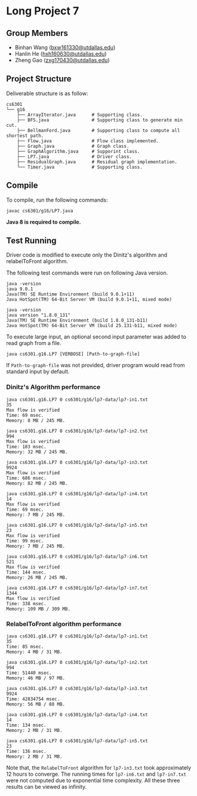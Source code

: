 Long Project 7
==============

Group Members
-------------

- Binhan Wang (bxw161330@utdallas.edu)
- Hanlin He (hxh160630@utdallas.edu)
- Zheng Gao (zxg170430@utdallas.edu)

Project Structure
-----------------

Deliverable structure is as follow:

    cs6301
    └── g16
        ├── ArrayIterator.java      # Supporting class.
        ├── BFS.java                # Supporting class to generate min cut.
        ├── BellmanFord.java        # Supporting class to compute all shortest path.
        ├── Flow.java               # Flow class implemented.
        ├── Graph.java              # Graph class.
        ├── GraphAlgorithm.java     # Supporint class.
        ├── LP7.java                # Driver class.
        ├── ResidualGraph.java      # Residual graph implementation.
        └── Timer.java              # Supporting class.

Compile
-------

To compile, run the following commands:

    javac cs6301/g16/LP7.java

__Java 8 is required to compile.__

Test Running
------------

Driver code is modified to execute only the Dinitz's algorithm and
relabelToFront algorithm.

The following test commands were run on following Java version.

    java -version
    java 9.0.1
    Java(TM) SE Runtime Environment (build 9.0.1+11)
    Java HotSpot(TM) 64-Bit Server VM (build 9.0.1+11, mixed mode)

    java -version
    java version "1.8.0_131"
    Java(TM) SE Runtime Environment (build 1.8.0_131-b11)
    Java HotSpot(TM) 64-Bit Server VM (build 25.131-b11, mixed mode)

To execute large input, an optional second input parameter was added to read graph from a file.

    java cs6301.g16.LP7 [VERBOSE] [Path-to-graph-file]

If `Path-to-graph-file` was not provided, driver program would read from standard input by default.

### Dinitz's Algorithm performance

    java cs6301.g16.LP7 0 cs6301/g16/lp7-data/lp7-in1.txt
    35
    Max flow is verified
    Time: 69 msec.
    Memory: 8 MB / 245 MB.

    java cs6301.g16.LP7 0 cs6301/g16/lp7-data/lp7-in2.txt
    994
    Max flow is verified
    Time: 183 msec.
    Memory: 32 MB / 245 MB.

    java cs6301.g16.LP7 0 cs6301/g16/lp7-data/lp7-in3.txt
    9924
    Max flow is verified
    Time: 686 msec.
    Memory: 82 MB / 245 MB.

    java cs6301.g16.LP7 0 cs6301/g16/lp7-data/lp7-in4.txt
    14
    Max flow is verified
    Time: 69 msec.
    Memory: 7 MB / 245 MB.

    java cs6301.g16.LP7 0 cs6301/g16/lp7-data/lp7-in5.txt
    23
    Max flow is verified
    Time: 99 msec.
    Memory: 7 MB / 245 MB.

    java cs6301.g16.LP7 0 cs6301/g16/lp7-data/lp7-in6.txt
    521
    Max flow is verified
    Time: 144 msec.
    Memory: 26 MB / 245 MB.

    java cs6301.g16.LP7 0 cs6301/g16/lp7-data/lp7-in7.txt
    1344
    Max flow is verified
    Time: 338 msec.
    Memory: 109 MB / 309 MB.

### RelabelToFront algorithm performance

    java cs6301.g16.LP7 0 cs6301/g16/lp7-data/lp7-in1.txt
    35
    Time: 85 msec.
    Memory: 4 MB / 31 MB.

    java cs6301.g16.LP7 0 cs6301/g16/lp7-data/lp7-in2.txt
    994
    Time: 51440 msec.
    Memory: 46 MB / 97 MB.
    
    java cs6301.g16.LP7 0 cs6301/g16/lp7-data/lp7-in3.txt
    9924
    Time: 42834754 msec.
    Memory: 56 MB / 80 MB.

    java cs6301.g16.LP7 0 cs6301/g16/lp7-data/lp7-in4.txt
    14
    Time: 134 msec.
    Memory: 2 MB / 31 MB.

    java cs6301.g16.LP7 0 cs6301/g16/lp7-data/lp7-in5.txt
    23
    Time: 136 msec.
    Memory: 2 MB / 31 MB.
    
Note that, the `RelabelToFront` algorithm for `lp7-in3.txt` took approximately
12 hours to converge. The running times for `lp7-in6.txt` and `lp7-in7.txt`
were not computed due to exponential time complexity. All these three results
can be viewed as infinity.
